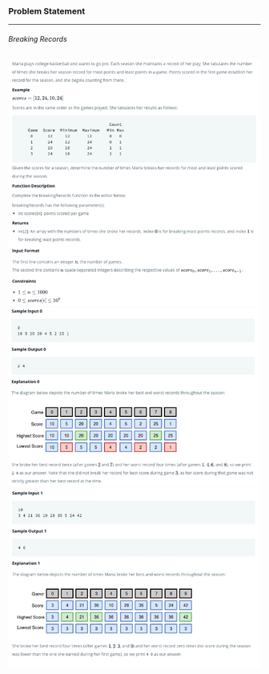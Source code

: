 ### Problem Statement

---

###### Breaking Records

![](./que1.png)
![](./que2.png)
![](./que3.png)
